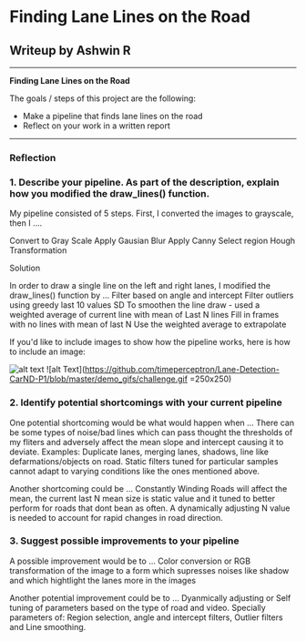 # **Finding Lane Lines on the Road** 

## Writeup by Ashwin R

---

**Finding Lane Lines on the Road**

The goals / steps of this project are the following:
* Make a pipeline that finds lane lines on the road
* Reflect on your work in a written report


[//]: # (Image References)

[image1]: ./examples/grayscale.jpg "Grayscale"



---

### Reflection

### 1. Describe your pipeline. As part of the description, explain how you modified the draw_lines() function.

My pipeline consisted of 5 steps. First, I converted the images to grayscale, then I .... 

Convert to Gray Scale
Apply Gausian Blur
Apply Canny
Select region 
Hough Transformation


Solution


In order to draw a single line on the left and right lanes, I modified the draw_lines() function by ...
Filter based on angle and intercept
Filter outliers using greedy last 10 values SD
To smoothen the line draw - used a weighted average of current line with mean of Last N lines
Fill in frames with no lines with mean of last N
Use the weighted average to extrapolate 

If you'd like to include images to show how the pipeline works, here is how to include an image: 

![alt text][image1]
![alt Text](https://github.com/timeperceptron/Lane-Detection-CarND-P1/blob/master/demo_gifs/challenge.gif =250x250)


### 2. Identify potential shortcomings with your current pipeline


One potential shortcoming would be what would happen when ... 
There can be some types of noise/bad lines which can pass thought the thresholds of my fliters and adversely affect the mean slope and intercept causing it to deviate. Examples: Duplicate lanes, merging lanes, shadows, line like defarmations/objects on road. Static filters tuned for particular samples cannot adapt to varying conditions like the ones mentioned above. 

Another shortcoming could be ...
Constantly Winding Roads will affect the mean, the current last N mean size is static value and it tuned to better perform for roads that dont bean as often. A dynamically adjusting N value is needed to account for rapid changes in road direction.


### 3. Suggest possible improvements to your pipeline

A possible improvement would be to ...
Color conversion or RGB transformation of the image to a form which supresses noises like shadow and which hightlight the lanes more in the images

Another potential improvement could be to ...
Dyanmically adjusting or Self tuning of parameters based on the type of road and video. Specially parameters of: Region selection, angle and intercept filters,  Outlier filters and Line smoothing.
